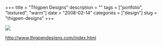 +++
title = "Thigpen Designs"
description = ""
tags = ["portfolio", "textured", "warm"]
date = "2008-02-14"
categories = ["design"]
slug = "thigpen-designs"
+++


 

  <div id="screens-thumbs" class="clearfix">
    <div class="txt-center" id="design-submission"><a href="http://www.thigpendesigns.com/index.html"><img id='bluga-thumbnail-927' class='bluga-thumbnail large' src='http://media.konigi.com/bluga/
wt47f279de233a2_0.jpg'/></a></div>  
  </div>   
<p><a href="http://www.thigpendesigns.com/index.html">http://www.thigpendesigns.com/index.html</a></p>




